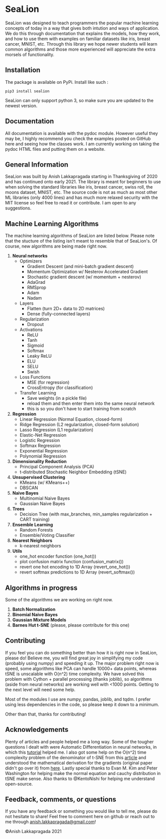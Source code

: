 # SeaLion

SeaLion was designed to teach programmers the popular machine learning concepts of today in a way that gives both intution and ways of application. 
We do this through documentation that explains the models, how they work, and how to use them with examples on familiar datasets like iris, breast cancer, MNIST, etc. 
Through this library we hope newer students will learn common algorithms and those more experienced will appreciate the extra morsels of functionality. 

## Installation
The package is available on PyPi. 
Install like such : 
```shell
pip3 install sealion
```

SeaLion can only support python 3, so make sure you are updated to the newest version. 

## Documentation
All documentation is available with the pydoc module. However useful they may be, I highly recommend you check the examples posted on GitHub here and seeing how the classes work. I am currently working on taking the pydoc HTML files and putting them on a website. 

## General Information
SeaLion was built by Anish Lakkapragada starting in Thanksgiving of 2020 and has continued onto early 2021. The library is meant for beginners to use when solving the standard libraries like iris, breast cancer, swiss roll, the moons dataset, MNIST, etc. The source code is not as much as most other ML libraries (only 4000 lines) and has much more relaxed security with the MIT license so feel free to read it or contribute. I am open to any suggestions. 

## Machine Learning Algorithms

The machine learning algorithms of SeaLion are listed below. Please note that the stucture of the listing isn't meant to resemble that of SeaLion's. Of course, 
new algorithms are being made right now. 

1. **Neural networks**
    * Optimizers
        - Gradient Descent (and mini-batch gradient descent)
        - Momentum Optimization w/ Nesterov Accelerated Gradient
        - Stochastic gradient descent (w/ momentum + nesterov)
        - AdaGrad 
        - RMSprop
        - Adam
        - Nadam
    * Layers
        - Flatten (turn 2D+ data to 2D matrices)
        - Dense (fully-connected layers) 
    * Regularization
        - Dropout
    * Activations
        - ReLU
        - Tanh
        - Sigmoid
        - Softmax
        - Leaky ReLU
        - ELU
        - SELU
        - Swish
    * Loss Functions
        - MSE (for regression)
        - CrossEntropy (for classification)
    * Transfer Learning
        - Save weights (in a pickle file) 
        - reload them and then enter them into the same neural network
        - this is so you don't have to start training from scratch
2. **Regression**
   - Linear Regression (Normal Equation, closed-form) 
   - Ridge Regression (L2 regularization, closed-form solution)
   - Lasso Regression (L1 regularization)
   - Elastic-Net Regression
   - Logistic Regression
   - Softmax Regression
   - Exponential Regression 
   - Polynomial Regression
3. **Dimensionality Reduction**
    - Principal Component Analysis (PCA)
    - t-distributed Stochastic Neighbor Embedding (tSNE)
4. **Unsupervised Clustering**
    - KMeans (w/ KMeans++)
    - DBSCAN
5. **Naive Bayes**
    - Multinomial Naive Bayes
    - Gaussian Naive Bayes
6. **Trees**
    - Decision Tree (with max_branches, min_samples regularization + CART training)
7. **Ensemble Learning**
    - Random Forests
    - Ensemble/Voting Classifier
8. **Nearest Neighbors**
    - k-nearest neighbors
9. **Utils**
    - one_hot encoder function (one_hot())
    - plot confusion matrix function (confusion_matrix())
    - revert one hot encoding to 1D Array (revert_one_hot())
    - revert softmax predictions to 1D Array (revert_softmax())
    
## Algorithms in progress
Some of the algorithms we are working on right now. 

1. **Batch Normalization**
2. **Binomial Naive Bayes**
3. **Gaussian Mixture Models**
4. **Barnes Hut t-SNE** (please, please contribute for this one)

## Contributing
If you feel you can do something better than how it is right now in SeaLion, please do! Believe me, you will find great joy in simplifying my code (probably using numpy) and speeding it up. The major problem right now is speed, some algorithms like PCA can handle 10000+ data points, whereas tSNE is unscalable with O(n^2) time complexity. We have solved this problem with Cython + parallel processing (thanks joblib), so algorithms (aside from neural networks) are working well with <1000 points. Getting to the next level will need some help. 

Most of the modules I use are numpy, pandas, joblib, and tqdm. I prefer using less dependencies in the code, so please keep it down to a minimum. 

Other than that, thanks for contributing!

## Acknowledgements
Plenty of articles and people helped me a long way. Some of the tougher questions I dealt with were Automatic Differentiation in neural networks, in which this [tutorial](https://www.youtube.com/watch?v=o64FV-ez6Gw) helped me. I also got some help on the O(n^2) time complexity problem of the denominator of t-SNE from this [article](https://nlml.github.io/in-raw-numpy/in-raw-numpy-t-sne/) and understood the mathematical derivation for the gradients (original paper didn't go over it) from [here](http://pages.di.unipi.it/errica/assets/files/sne_tsne.pdf). Lastly special thanks to Evan M. Kim and Peter Washington for helping make the normal equation and cauchy distribution in tSNE make sense. Also thanks to @KentoNishi for helping me understand open-source. 

## Feedback, comments, or questions
If you have any feedback or something you would like to tell me, please do not hesitate to share! Feel free to comment here on github or reach out to me through
anish.lakkapragada@gmail.com! 


©Anish Lakkapragada 2021



 
    









